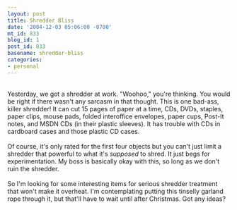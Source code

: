 ```yaml
---
layout: post
title: Shredder Bliss
date: '2004-12-03 05:06:00 -0700'
mt_id: 833
blog_id: 1
post_id: 833
basename: shredder-bliss
categories:
- personal
---
```

<br />Yesterday, we got a shredder at work. "Woohoo," you're thinking. You would be right if there wasn't any sarcasm in that thought. This is one bad-ass, killer shredder! It can cut 15 pages of paper at a time, CDs, DVDs, staples, paper clips, mouse pads, folded interoffice envelopes, paper cups, Post-It notes, and MSDN CDs (in their plastic sleeves). It has trouble with CDs in cardboard cases and those plastic CD cases.<br /><br />Of course, it's only rated for the first four objects but you can't just limit a shredder that powerful to what it's <em>supposed</em> to shred. It just begs for experimentation. My boss is basically okay with this, so long as we don't ruin the shredder.<br /><br />So I'm looking for some interesting items for serious shredder treatment that won't make it overheat. I'm contemplating putting this tinselly garland rope through it, but that'll have to wait until after Christmas. Got any ideas?<br /><br /><br />
